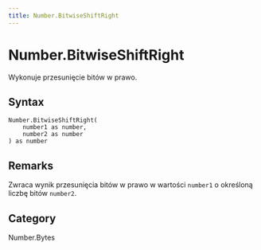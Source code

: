 ```yaml
---
title: Number.BitwiseShiftRight
---
```


# Number.BitwiseShiftRight


Wykonuje przesunięcie bitów w prawo.


## Syntax

```powerquery
Number.BitwiseShiftRight(
    number1 as number,
    number2 as number
) as number
```


## Remarks

Zwraca wynik przesunięcia bitów w prawo w wartości <code>number1</code> o określoną liczbę bitów <code>number2</code>.



## Category
Number.Bytes
